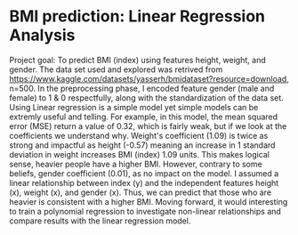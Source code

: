 # BMI prediction: Linear Regression Analysis
Project goal: To predict BMI (index) using features height, weight, and gender.
The data set used and explored was retrived from https://www.kaggle.com/datasets/yasserh/bmidataset?resource=download, n=500. In the preprocessing phase, I encoded feature gender (male and female) to 1 & 0 respectfully, along with the standardization of the data set. Using Linear regression is a simple model yet simple models can be extremly useful and telling. For example, in this model, the mean squared error (MSE) return a value of 0.32, which is fairly weak, but if we look at the coefficients we understand why. Weight's coefficient (1.09) is twice as strong and impactful as height (-0.57) meaning an increase in 1 standard deviation in weight increases BMI (index) 1.09 units. This makes logical sense, heavier people have a higher BMI. However, contrary to some beliefs, gender coefficient (0.01), as no impact on the model. I assumed a linear relationship between index (y) and the independent features height (x), weight (x), and gender (x). Thus, we can predict that those who are heavier is consistent with a higher BMI. Moving forward, it would interesting to train a polynomial regression to investigate non-linear relationships and compare results with the linear regression model. 
